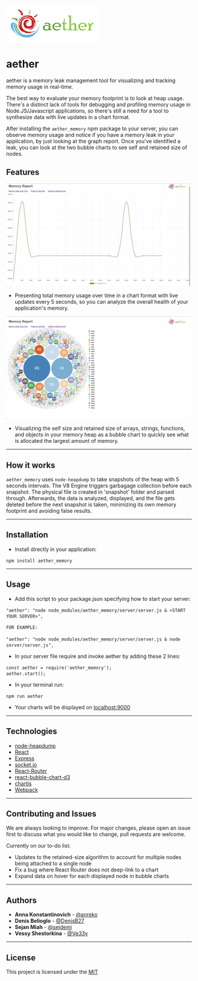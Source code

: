<p>
  <img width="250px" src="./aether/assets/AetherLogo01.png" />
</p>

# aether

aether is a memory leak management tool for visualizing and tracking memory usage in real-time.

The best way to evaluate your memory footprint is to look at heap usage. There's a distinct lack of tools for debugging and profiling memory usage in Node.JS/Javascript applications, so there's still a need for a tool to synthesize data with live updates in a chart format.

After installing the `aether_memory` npm package to your server, you can observe memory usage and notice if you have a memory leak in your application, by just looking at the graph report. Once you've identified a leak, you can look at the two bubble charts to see self and retained size of nodes.

## Features

<p>
  <img width="500px" src="./aether/assets/ChartExample.png" />
</p>

- Presenting total memory usage over time in a chart format with live updates every 5 seconds, so you can analyze the overall health of your application's memory.

<p>
  <img width="500px" src="./aether/assets/BubbleChartExample.png" />
</p>

- Visualizing the self size and retained size of arrays, strings, functions, and objects in your memory heap as a bubble chart to quickly see what is allocated the largest amount of memory.
---
## How it works

`aether_memory` uses `node-heapdump` to take snapshots of the heap with 5 seconds intervals. The V8 Engine triggers garbagage collection before each snapshot. The physical file is created in 'snapshot' folder and parsed through. Afterwards, the data is analyzed, displayed, and the file gets deleted before the next snapshot is taken, minimizing its own memory footprint and avoiding false results. 

---
## Installation

- Install directly in your application:

```
npm install aether_memory

```
---
## Usage

- Add this script to your package.json specifying how to start your server: 
```
"aether": "node node_modules/aether_memory/server/server.js & <START YOUR SERVER>",
```
```
FOR EXAMPLE: 

"aether": "node node_modules/aether_memory/server/server.js & node server/server.js",
```
- In your server file require and invoke aether by adding these 2 lines:
```
const aether = require('aether_memory');
aether.start();
```
- In your terminal run:
```
npm run aether
```
- Your charts will be displayed on  [localhost:9000](http://localhost:9000/)

---
## Technologies

* [node-heapdump](https://github.com/bnoordhuis/node-heapdump)
* [React](https://github.com/facebook/react)
* [Express](https://github.com/expressjs/express)
* [socket.io](https://github.com/socketio/socket.io)
* [React-Router](https://github.com/ReactTraining/react-router)
* [react-bubble-chart-d3](https://github.com/weknowinc/react-bubble-chart-d3)
* [chartjs](https://github.com/chartjs)
* [Webpack](https://github.com/webpack/webpack)
---
## Contributing and Issues

We are always looking to improve. For major changes, please open an issue first to discuss what you would like to change, pull requests are welcome.

Currently on our to-do list:
 - Updates to the retained-size algorithm to account for multiple nodes being attached to a single node
 - Fix a bug where React Router does not deep-link to a chart
 - Expand data on hover for each displayed node in bubble charts

---
## Authors

- **Anna Konstantinovich** - [@anreko](https://github.com/anreko)
- **Denis Belioglo** - [@DenisB27](https://github.com/DenisB27)
- **Sejan Miah** - [@sejdemi](https://github.com/sejdemi)
- **Vessy Shestorkina** - [@Ve33y](https://github.com/Ve33y)
---

## License
This project is licensed under the [MIT](https://choosealicense.com/licenses/mit/)